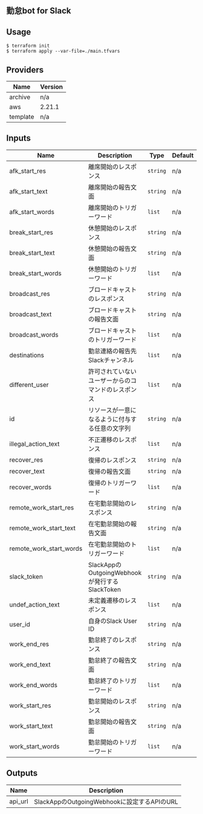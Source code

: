 ## 勤怠bot for Slack

## Usage

```
$ terraform init
$ terraform apply --var-file=./main.tfvars
```

## Providers

| Name | Version |
|------|---------|
| archive | n/a |
| aws | 2.21.1 |
| template | n/a |

## Inputs

| Name | Description | Type | Default | Required |
|------|-------------|------|---------|:-----:|
| afk\_start\_res | 離席開始のレスポンス | `string` | n/a | yes |
| afk\_start\_text | 離席開始の報告文面 | `string` | n/a | yes |
| afk\_start\_words | 離席開始のトリガーワード | `list` | n/a | yes |
| break\_start\_res | 休憩開始のレスポンス | `string` | n/a | yes |
| break\_start\_text | 休憩開始の報告文面 | `string` | n/a | yes |
| break\_start\_words | 休憩開始のトリガーワード | `list` | n/a | yes |
| broadcast\_res | ブロードキャストのレスポンス | `string` | n/a | yes |
| broadcast\_text | ブロードキャストの報告文面 | `string` | n/a | yes |
| broadcast\_words | ブロードキャストのトリガーワード | `list` | n/a | yes |
| destinations | 勤怠連絡の報告先Slackチャンネル | `list` | n/a | yes |
| different\_user | 許可されていないユーザーからのコマンドのレスポンス | `list` | n/a | yes |
| id | リソースが一意になるように付与する任意の文字列 | `string` | n/a | yes |
| illegal\_action\_text | 不正遷移のレスポンス | `list` | n/a | yes |
| recover\_res | 復帰のレスポンス | `string` | n/a | yes |
| recover\_text | 復帰の報告文面 | `string` | n/a | yes |
| recover\_words | 復帰のトリガーワード | `list` | n/a | yes |
| remote\_work\_start\_res | 在宅勤怠開始のレスポンス | `string` | n/a | yes |
| remote\_work\_start\_text | 在宅勤怠開始の報告文面 | `string` | n/a | yes |
| remote\_work\_start\_words | 在宅勤怠開始のトリガーワード | `list` | n/a | yes |
| slack\_token | SlackAppのOutgoingWebhookが発行するSlackToken | `string` | n/a | yes |
| undef\_action\_text | 未定義遷移のレスポンス | `list` | n/a | yes |
| user\_id | 自身のSlack User ID | `string` | n/a | yes |
| work\_end\_res | 勤怠終了のレスポンス | `string` | n/a | yes |
| work\_end\_text | 勤怠終了の報告文面 | `string` | n/a | yes |
| work\_end\_words | 勤怠終了のトリガーワード | `list` | n/a | yes |
| work\_start\_res | 勤怠開始のレスポンス | `string` | n/a | yes |
| work\_start\_text | 勤怠開始の報告文面 | `string` | n/a | yes |
| work\_start\_words | 勤怠開始のトリガーワード | `list` | n/a | yes |

## Outputs

| Name | Description |
|------|-------------|
| api\_url | SlackAppのOutgoingWebhookに設定するAPIのURL |

